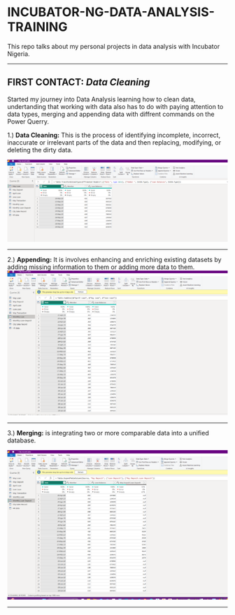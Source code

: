 # INCUBATOR-NG-DATA-ANALYSIS-TRAINING
This repo talks about my personal projects in data analysis with Incubator Nigeria.
<br/> 
***

## FIRST CONTACT: _Data Cleaning_ <br/> 
Started my journey into Data Analysis learning how to clean data, undertanding that working with data also has to do with paying attention to data types, merging and appending data with diffrent commands on the Power Querry.


1.) **Data Cleaning:** This is the process of identifying incomplete, incorrect, inaccurate or irrelevant parts of the data and then replacing, modifying, or deleting the dirty data.

![](DATAC1.png)
<br/> 
***
2.) **Appending:** It is involves enhancing and enriching existing datasets by adding missing information to them or adding more data to them.
<br/> 
![](DATAC2.png)
<br/> 

***
3.) **Merging:** is integrating two or more comparable data into a unified database.
<br/> 

![](DATAC3.png)

***


